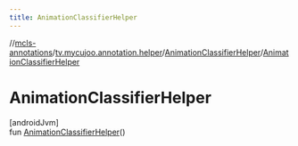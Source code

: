 ```yaml
---
title: AnimationClassifierHelper
---
```

//[mcls-annotations](../../../index.html)/[tv.mycujoo.annotation.helper](../index.html)/[AnimationClassifierHelper](index.html)/[AnimationClassifierHelper](-animation-classifier-helper.html)



# AnimationClassifierHelper



[androidJvm]\
fun [AnimationClassifierHelper](-animation-classifier-helper.html)()





